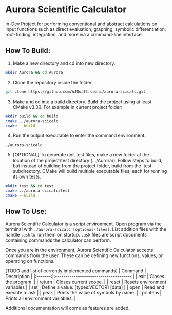 # Aurora Scientific Calculator

In-Dev Project for performing conventional and abstract calculations on input functions such as direct evaluation, graphing, symbolic differentiation, root-finding, integration, and more via a command-line interface.

## How To Build:
1. Make a new directory and cd into new directory.
```bash
mkdir Aurora && cd Aurora
```

2. Clone the repository inside the folder.
```bash
git clone https://github.com/AJQuattropani/aurora-scicalc.git
```

3. Make and cd into a build directory. Build the project using at least CMake v3.30. For example in current project folder: 
```bash
mkdir build && cd build
cmake ../aurora-scicalc
cmake --build .
```

4. Run the output executable to enter the command environment.
```bash
./aurora-scicalc
```

5. [OPTIONAL] To generate unit test files, make a new folder at the location of the project/test directory (.../Aurora/). Follow steps to build, but instead of building from the project folder, build from the 'test' subdirectory. CMake will build multiple executable files, each for running its own tests.
```bash
mkdir test && cd test
cmake ../aurora-scicalc/test
cmake --build .
```

## How To Use:
Aurora Scientific Calculator is a script environment. Open program via the terminal with `./aurora-scicalc [optional-files]`. List addition files with the handle `.ask` to run them on startup. `.ask` files are script documents containing commands the calculator can perform.

Once you are in the environment, Aurora Scientific Calculator accepts commands from the user. These can be defining new functions, values, or operating on functions.

[TODO add list of currently implemented commands]
| Command |       Description                     |
|:-------:|:-------------------------------------:|
| exit    | Closes the program.                   |
| return  | Closes current scope.                 |
| reset   | Resets environment variables          |
| set     | Define a value: [types:VECTOR] [data] |
| open    | Read and execute a .ask               |
| peak    | Prints the value of symbols by name.  |
| printenv| Prints all environment variables.     |


Additional documentation will come as features are added.

